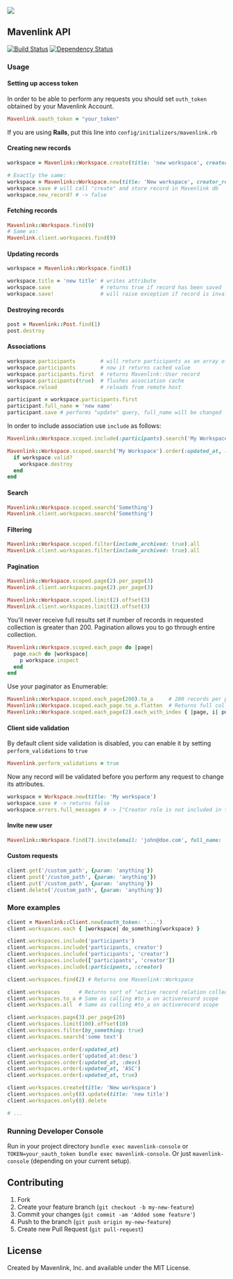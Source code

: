 ![](http://project-management.com/wp-content/uploads/2013/09/Mavenlink-Logo.jpg)

## Mavenlink API
[![Build Status](https://travis-ci.org/einzige/mavenlink.svg?branch=master&update_cache=true)](https://travis-ci.org/einzige/mavenlink)
[![Dependency Status](https://gemnasium.com/einzige/mavenlink.svg)](https://gemnasium.com/einzige/mavenlink)

### Usage

#### Setting up access token

In order to be able to perform any requests you should set `outh_token` obtained by your Mavenlink Account.

```ruby
Mavenlink.oauth_token = "your_token"
```

If you are using __Rails__, put this line into `config/initializers/mavenlink.rb`

#### Creating new records
```ruby
workspace = Mavenlink::Workspace.create(title: 'new workspace', creator_role: 'buyer')

# Exactly the same:
workspace = Mavenlink::Workspace.new(title: 'New workspace', creator_role: 'maven')
workspace.save # will call "create" and store record in Mavenlink db
workspace.new_record? # -> false
```

#### Fetching records
```ruby
Mavenlink::Workspace.find(9)
# Same as:
Mavenlink.client.workspaces.find(9)
```

#### Updating records
```ruby
workspace = Mavenlink::Workspace.find(1)

workspace.title = 'new title' # writes attribute
workspace.save                # returns true if record has been saved
workspace.save!               # will raise exception if record is invalid
```

#### Destroying records
```ruby
post = Mavenlink::Post.find(1)
post.destroy
```

#### Associations
```ruby
workspace.participants        # will return participants as an array of Mavenlink::User instances, will do http API call if association is not "included"
workspace.participants        # now it returns cached value
workspace.participants.first  # returns Mavenlink::User record
workspace.participants(true)  # flushes association cache
workspace.reload              # reloads from remote host

participant = workspace.participants.first
participant.full_name = 'new name'
participant.save # performs "update" query, full_name will be changed
```

In order to include association use `include` as follows:
```ruby
Mavenlink::Workspace.scoped.include(:participants).search('My Workspace')

Mavenlink::Workspace.scoped.search('My Workspace').order(:updated_at, :desc).each do |workspace|
  if workspace.valid?
    workspace.destroy
  end
end
```

#### Search

```ruby
Mavenlink::Workspace.scoped.search('Something')
Mavenlink.client.workspaces.search('Something')
```

#### Filtering

```ruby
Mavenlink::Workspace.scoped.filter(include_archived: true).all
Mavenlink.client.workspaces.filter(include_archived: true).all
```

#### Pagination

```ruby
Mavenlink::Workspace.scoped.page(2).per_page(3)
Mavenlink.client.workspaces.page(2).per_page(3)
```

```ruby
Mavenlink::Workspace.scoped.limit(2).offset(3)
Mavenlink.client.workspaces.limit(2).offset(3)
```

You'll never receive full results set if number of records in requested collection is greater than 200.
Pagination allows you to go through entire collection.

```ruby
Mavenlink::Workspace.scoped.each_page do |page|
  page.each do |workspace|
    p workspace.inspect
  end
end
```

Use your paginator as Enumerable:
```ruby
Mavenlink::Workspace.scoped.each_page(200).to_a     # 200 records per page
Mavenlink::Workspace.scoped.each_page.to_a.flatten  # Returns full collection
Mavenlink::Workspace.scoped.each_page(2).each_with_index { |page, i| puts i.inspect }
```

#### Client side validation
By default client side validation is disabled, you can enable it by setting `perform_validations` to `true`

```ruby
Mavenlink.perform_validations = true
```

Now any record will be validated before you perform any request to change its attributes.

```ruby
workspace = Workspace.new(title: 'My workspace')
workspace.save # -> returns false
workspace.errors.full_messages # -> ["Creator role is not included in the list"]
```

#### Invite new user

```ruby
Mavenlink::Workspace.find(7).invite(email: 'john@doe.com', full_name: 'John Doe', invitee_role: 'maven')
```

#### Custom requests

```ruby
client.get('/custom_path', {param: 'anything'})
client.post('/custom_path', {param: 'anything'})
client.put('/custom_path', {param: 'anything'})
client.delete('/custom_path', {param: 'anything'})
```

### More examples

```ruby
client = Mavenlink::Client.new(oauth_token: '...')
client.workspaces.each { |workspace| do_something(workspace) }

client.workspaces.include('participants')
client.workspaces.include('participants, creator')
client.workspaces.include('participants', 'creator')
client.workspaces.include(['participants', 'creator'])
client.workspaces.include(:participants, :creator)

client.workspaces.find(2) # Returns one Mavenlink::Workspace

client.workspaces      # Returns sort of "active record relation collection"
client.workspaces.to_a # Same as calling #to_a on activerecord scope
client.workspaces.all  # Same as calling #to_a on activerecord scope

client.workspaces.page(3).per_page(20)
client.workspaces.limit(100).offset(10)
client.workspaces.filter(by_something: true)
client.workspaces.search('some text')

client.workspaces.order(:updated_at)
client.workspaces.order('updated_at:desc')
client.workspaces.order(:updated_at, :desc)
client.workspaces.order(:updated_at, 'ASC')
client.workspaces.order(:updated_at, true)

client.workspaces.create(title: 'New workspace')
client.workspaces.only(8).update(title: 'new title')
client.workspaces.only(8).delete

# ...
```

### Running Developer Console

Run in your project directory `bundle exec mavenlink-console` or `TOKEN=your_oauth_token bundle exec mavenlink-console`.
Or just `mavenlink-console` (depending on your current setup).

## Contributing

1. Fork
2. Create your feature branch (`git checkout -b my-new-feature`)
3. Commit your changes (`git commit -am 'Added some feature'`)
4. Push to the branch (`git push origin my-new-feature`)
5. Create new Pull Request (`git pull-request`)

## License

Created by Mavenlink, Inc. and available under the MIT License.
